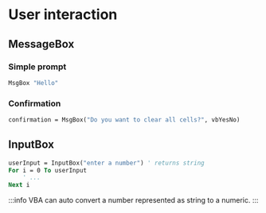 # User interaction

## MessageBox

### Simple prompt

```vb
MsgBox "Hello"
```

### Confirmation

```vb
confirmation = MsgBox("Do you want to clear all cells?", vbYesNo)
```

## InputBox

```vb
userInput = InputBox("enter a number") ' returns string
For i = 0 To userInput
    ' ...
Next i
```

:::info
VBA can auto convert a number represented as string to a numeric.
:::

